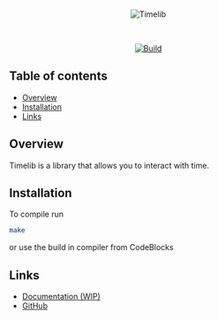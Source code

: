 <div align="center">
  <br />
  <p>
    <img src="https://i.imgur.com/H7fiSmp.png" alt="Timelib">
  </p>
  <br />
  <p>
    <a href="https://github.com/jpeterburs/timelib/actions"><img src="https://github.com/jpeterburs/timelib/workflows/Build/badge.svg" alt="Build"></a>
  </p>
</div>

## Table of contents
- [Overview](#overview)
- [Installation](#installation)
- [Links](#links)

## Overview
Timelib is a library that allows you to interact with time.

## Installation
To compile run
```sh
make
```
or use the build in compiler from CodeBlocks

## Links
* [Documentation (WIP)](#)
* [GitHub](https://github.com/jpeterburs/timelib/)
